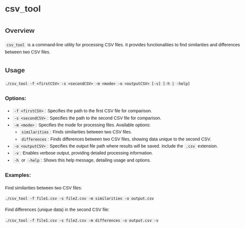 <!DOCTYPE html>
<html lang="en">
<head>
<meta charset="UTF-8">
<meta name="viewport" content="width=device-width, initial-scale=1.0">
<title>csv_tool README</title>
<style>
    body {
        font-family: Arial, sans-serif;
        line-height: 1.6;
        max-width: 800px;
        margin: auto;
        padding: 20px;
    }
    h1, h2 {
        color: #333;
    }
    code {
        background-color: #f0f0f0;
        padding: 2px 5px;
        border-radius: 3px;
    }
</style>
</head>
<body>

<h1>csv_tool</h1>

<h2>Overview</h2>

<p><code>csv_tool</code> is a command-line utility for processing CSV files. It provides functionalities to find similarities and differences between two CSV files.</p>

<h2>Usage</h2>

<pre><code>./csv_tool -f &lt;firstCSV&gt; -s &lt;secondCSV&gt; -m &lt;mode&gt; -o &lt;outputCSV&gt; [-v] [-h | -help]
</code></pre>

<h3>Options:</h3>

<ul>
<li><code>-f &lt;firstCSV&gt;</code>: Specifies the path to the first CSV file for comparison.</li>
  
<li><code>-s &lt;secondCSV&gt;</code>: Specifies the path to the second CSV file for comparison.</li>
  
<li><code>-m &lt;mode&gt;</code>: Specifies the mode for processing files. Available options:
  <ul>
    <li><code>similarities</code>: Finds similarities between two CSV files.</li>
    <li><code>differences</code>: Finds differences between two CSV files, showing data unique to the second CSV.</li>
  </ul>
</li>

<li><code>-o &lt;outputCSV&gt;</code>: Specifies the output file path where results will be saved. Include the <code>.csv</code> extension.</li>

<li><code>-v</code>: Enables verbose output, providing detailed processing information.</li>

<li><code>-h</code> or <code>-help</code>: Shows this help message, detailing usage and options.</li>
</ul>

<h3>Examples:</h3>

<p>Find similarities between two CSV files:</p>

<pre><code>./csv_tool -f file1.csv -s file2.csv -m similarities -o output.csv
</code></pre>

<p>Find differences (unique data) in the second CSV file:</p>

<pre><code>./csv_tool -f file1.csv -s file2.csv -m differences -o output.csv -v
</code></pre>

</body>
</html>

